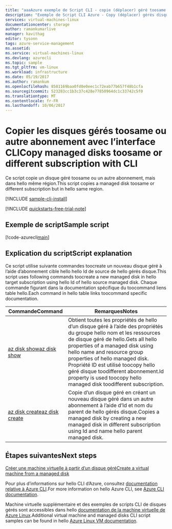 ```yaml
---
title: "aaaAzure exemple de Script CLI - copie (déplacer) géré toosame de disques ou d’un autre abonnement | Documents Microsoft"
description: "Exemple de Script CLI Azure - Copy (déplacer) gérés disques toosame ou autre abonnement"
services: virtual-machines-linux
documentationcenter: storage
author: ramankumarlive
manager: kavithag
editor: tysonn
tags: azure-service-management
ms.assetid: 
ms.service: virtual-machines-linux
ms.devlang: azurecli
ms.topic: sample
ms.tgt_pltfrm: vm-linux
ms.workload: infrastructure
ms.date: 05/19/2017
ms.author: ramankum
ms.openlocfilehash: 8581169baa0fd0e0eec1c72eab77b657f48b1cfa
ms.sourcegitcommit: 523283cc1b3c37c428e77850964dc1c33742c5f0
ms.translationtype: MT
ms.contentlocale: fr-FR
ms.lasthandoff: 10/06/2017
---
```

# <a name="copy-managed-disks-toosame-or-different-subscription-with-cli"></a><span data-ttu-id="bc4bf-103">Copier les disques gérés toosame ou autre abonnement avec l’interface CLI</span><span class="sxs-lookup"><span data-stu-id="bc4bf-103">Copy managed disks toosame or different subscription with CLI</span></span>

<span data-ttu-id="bc4bf-104">Ce script copie un disque géré toosame ou un autre abonnement, mais dans hello même région.</span><span class="sxs-lookup"><span data-stu-id="bc4bf-104">This script copies a managed disk toosame or different subscription but in hello same region.</span></span> 


[!INCLUDE [sample-cli-install](../../../includes/sample-cli-install.md)]

[!INCLUDE [quickstarts-free-trial-note](../../../includes/quickstarts-free-trial-note.md)]

## <a name="sample-script"></a><span data-ttu-id="bc4bf-105">Exemple de script</span><span class="sxs-lookup"><span data-stu-id="bc4bf-105">Sample script</span></span>

[!code-azurecli[main](../../../cli_scripts/storage/copy-managed-disks-to-same-or-different-subscription/copy-managed-disks-to-same-or-different-subscription.sh "Copy managed disk")]


## <a name="script-explanation"></a><span data-ttu-id="bc4bf-106">Explication du script</span><span class="sxs-lookup"><span data-stu-id="bc4bf-106">Script explanation</span></span>

<span data-ttu-id="bc4bf-107">Ce script utilise suivante commandes toocreate un nouveau disque géré à l’aide d’abonnement cible hello hello Id de source de hello gérés disque.</span><span class="sxs-lookup"><span data-stu-id="bc4bf-107">This script uses following commands toocreate a new managed disk in hello target subscription using hello Id of hello source managed disk.</span></span> <span data-ttu-id="bc4bf-108">Chaque commande figurant dans la documentation spécifique du toocommand liens table hello.</span><span class="sxs-lookup"><span data-stu-id="bc4bf-108">Each command in hello table links toocommand specific documentation.</span></span>

| <span data-ttu-id="bc4bf-109">Commande</span><span class="sxs-lookup"><span data-stu-id="bc4bf-109">Command</span></span> | <span data-ttu-id="bc4bf-110">Remarques</span><span class="sxs-lookup"><span data-stu-id="bc4bf-110">Notes</span></span> |
|---|---|
| [<span data-ttu-id="bc4bf-111">az disk show</span><span class="sxs-lookup"><span data-stu-id="bc4bf-111">az disk show</span></span>](https://docs.microsoft.com/cli/azure/disk#show) | <span data-ttu-id="bc4bf-112">Obtient toutes les propriétés de hello d’un disque géré à l’aide des propriétés du groupe hello nom et les ressources de disque géré de hello.</span><span class="sxs-lookup"><span data-stu-id="bc4bf-112">Gets all hello properties of a managed disk using hello name and resource group properties of hello managed disk.</span></span> <span data-ttu-id="bc4bf-113">Propriété ID est utilisé toocopy hello géré disque toodifferent abonnement.</span><span class="sxs-lookup"><span data-stu-id="bc4bf-113">Id property is used toocopy hello managed disk toodifferent subscription.</span></span>  |
| [<span data-ttu-id="bc4bf-114">az disk create</span><span class="sxs-lookup"><span data-stu-id="bc4bf-114">az disk create</span></span>](https://docs.microsoft.com/cli/azure/disk#create) | <span data-ttu-id="bc4bf-115">Copie d’un disque géré en créant un nouveau disque géré dans un autre abonnement à l’aide d’Id et nom du parent de hello gérés disque.</span><span class="sxs-lookup"><span data-stu-id="bc4bf-115">Copies a managed disk by creating a new managed disk in different subscription using Id and name hello parent managed disk.</span></span>  |

## <a name="next-steps"></a><span data-ttu-id="bc4bf-116">Étapes suivantes</span><span class="sxs-lookup"><span data-stu-id="bc4bf-116">Next steps</span></span>

[<span data-ttu-id="bc4bf-117">Créer une machine virtuelle à partir d’un disque géré</span><span class="sxs-lookup"><span data-stu-id="bc4bf-117">Create a virtual machine from a managed disk</span></span>](./../../virtual-machines/scripts/virtual-machines-linux-cli-sample-create-vm-from-managed-os-disks.md?toc=%2fpowershell%2fmodule%2ftoc.json)

<span data-ttu-id="bc4bf-118">Pour plus d’informations sur hello CLI d’Azure, consultez [documentation relative à Azure CLI](https://docs.microsoft.com/cli/azure/overview).</span><span class="sxs-lookup"><span data-stu-id="bc4bf-118">For more information on hello Azure CLI, see [Azure CLI documentation](https://docs.microsoft.com/cli/azure/overview).</span></span>

<span data-ttu-id="bc4bf-119">Machine virtuelle supplémentaire et des exemples de scripts CLI de disques gérés sont accessibles dans hello [documentation de la machine virtuelle de Azure Linux](../../virtual-machines/linux/cli-samples.md?toc=%2fazure%2fvirtual-machines%2flinux%2ftoc.json).</span><span class="sxs-lookup"><span data-stu-id="bc4bf-119">Additional virtual machine and managed disks CLI script samples can be found in hello [Azure Linux VM documentation](../../virtual-machines/linux/cli-samples.md?toc=%2fazure%2fvirtual-machines%2flinux%2ftoc.json).</span></span>

